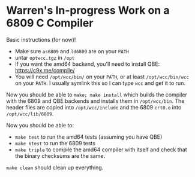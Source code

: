 # Warren's In-progress Work on a 6809 C Compiler

Basic instructions (for now)!

 - Make sure `as6809` and `ld6809` are on your `PATH`
 - untar `optwcc.tgz` in `/opt`
 - If you want the amd64 backend, you'll need to install QBE:
   https://c9x.me/compile/
 - You will need `/opt/wcc/bin/` on your `PATH`, or at least
   `/opt/wcc/bin/wcc` on your `PATH`. I usually symlink this
   so I can type `wcc` and get it to run.

Now you should be able to `make; make install` which builds
the compiler with the 6809 and QBE backends and installs
them in `/opt/wcc/bin`. The header files are copied into
`/opt/wcc/include` and the 6809 `crt0.o` into `/opt/wcc/lib/6809`.

Now you should be able to:

 - `make test` to run the amd64 tests (assuming you have QBE)
 - `make 6test` to run the 6809 tests
 - `make triple` to compile the amd64 compiler with itself
    and check that the binary checksums are the same.

`make clean` should clean up everything.
